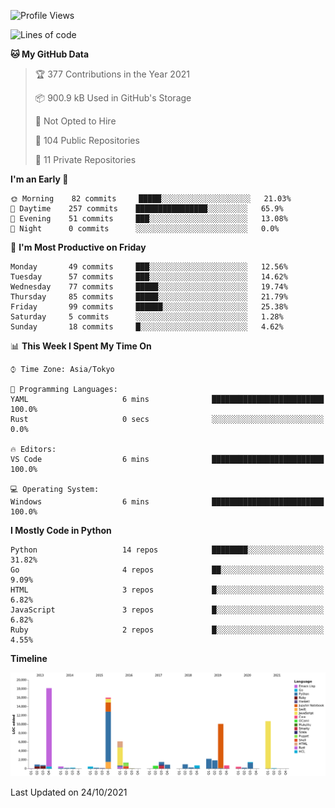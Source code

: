 <!--START_SECTION:waka-->
![Profile Views](http://img.shields.io/badge/Profile%20Views-2-blue)

![Lines of code](https://img.shields.io/badge/From%20Hello%20World%20I%27ve%20Written-77937%20lines%20of%20code-blue)

**🐱 My GitHub Data** 

> 🏆 377 Contributions in the Year 2021
 > 
> 📦 900.9 kB Used in GitHub's Storage 
 > 
> 🚫 Not Opted to Hire
 > 
> 📜 104 Public Repositories 
 > 
> 🔑 11 Private Repositories  
 > 
**I'm an Early 🐤** 

```text
🌞 Morning    82 commits     █████░░░░░░░░░░░░░░░░░░░░   21.03% 
🌆 Daytime    257 commits    ████████████████░░░░░░░░░   65.9% 
🌃 Evening    51 commits     ███░░░░░░░░░░░░░░░░░░░░░░   13.08% 
🌙 Night      0 commits      ░░░░░░░░░░░░░░░░░░░░░░░░░   0.0%

```
📅 **I'm Most Productive on Friday** 

```text
Monday       49 commits     ███░░░░░░░░░░░░░░░░░░░░░░   12.56% 
Tuesday      57 commits     ███░░░░░░░░░░░░░░░░░░░░░░   14.62% 
Wednesday    77 commits     █████░░░░░░░░░░░░░░░░░░░░   19.74% 
Thursday     85 commits     █████░░░░░░░░░░░░░░░░░░░░   21.79% 
Friday       99 commits     ██████░░░░░░░░░░░░░░░░░░░   25.38% 
Saturday     5 commits      ░░░░░░░░░░░░░░░░░░░░░░░░░   1.28% 
Sunday       18 commits     █░░░░░░░░░░░░░░░░░░░░░░░░   4.62%

```


📊 **This Week I Spent My Time On** 

```text
⌚︎ Time Zone: Asia/Tokyo

💬 Programming Languages: 
YAML                     6 mins              █████████████████████████   100.0% 
Rust                     0 secs              ░░░░░░░░░░░░░░░░░░░░░░░░░   0.0%

🔥 Editors: 
VS Code                  6 mins              █████████████████████████   100.0%

💻 Operating System: 
Windows                  6 mins              █████████████████████████   100.0%

```

**I Mostly Code in Python** 

```text
Python                   14 repos            ████████░░░░░░░░░░░░░░░░░   31.82% 
Go                       4 repos             ██░░░░░░░░░░░░░░░░░░░░░░░   9.09% 
HTML                     3 repos             █░░░░░░░░░░░░░░░░░░░░░░░░   6.82% 
JavaScript               3 repos             █░░░░░░░░░░░░░░░░░░░░░░░░   6.82% 
Ruby                     2 repos             █░░░░░░░░░░░░░░░░░░░░░░░░   4.55%

```


**Timeline**

![Chart not found](https://raw.githubusercontent.com/takuan-osho/takuan-osho/master/charts/bar_graph.png) 


 Last Updated on 24/10/2021
<!--END_SECTION:waka-->
